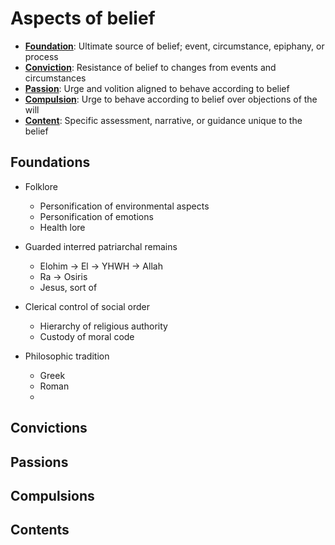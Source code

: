 # Aspects of belief
- [**Foundation**](#foundations): Ultimate source of belief; event, circumstance, epiphany, or process
- [**Conviction**](#convictions): Resistance of belief to changes from events and circumstances
- [**Passion**](#passions): Urge and volition aligned to behave according to belief
- [**Compulsion**](#compulsions): Urge to behave according to belief over objections of the will
- [**Content**](#contents): Specific assessment, narrative, or guidance unique to the belief

## Foundations
- Folklore
   - Personification of environmental aspects
   - Personification of emotions
   - Health lore

- Guarded interred patriarchal remains
   - Elohim -> El -> YHWH -> Allah
   - Ra -> Osiris
   - Jesus, sort of

- Clerical control of social order
   - Hierarchy of religious authority
   - Custody of moral code

- Philosophic tradition
   - Greek
   - Roman
   - 

## Convictions

## Passions

## Compulsions

## Contents
